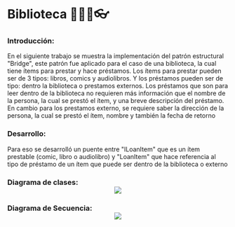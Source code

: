 # Biblioteca 📕📗📘👓

### Introducción:
En el siguiente trabajo se muestra la implementación del patrón estructural "Bridge", este patrón fue aplicado para el caso de una biblioteca, la cual tiene ítems para prestar y hace préstamos. Los ítems para prestar pueden ser de 3 tipos: libros, comics y audiolibros. Y los préstamos pueden ser de tipo: dentro la biblioteca o prestamos externos.
Los préstamos que son para leer dentro de la biblioteca no requieren más información que el nombre de la persona, la cual se prestó el ítem, y una breve descripción del préstamo. En cambio para los prestamos externo, se requiere saber la dirección de la persona, la cual se prestó el ítem, nombre y también la fecha de retorno

### Desarrollo: 
Para eso se desarrolló un puente entre "ILoanItem" que es un ítem prestable (comic, libro o audiolibro) y "LoanItem" que hace referencia al tipo de préstamo de un ítem que puede ser dentro de la biblioteca o externo 

### Diagrama de clases:<div style="text-align:center"><img src="https://github.com/DussanFreire/Library/blob/main/Images/d.%20clases%20loan.png" /></div>
### Diagrama de Secuencia:<div style="text-align:center"><img src="https://github.com/DussanFreire/Library/blob/main/Images/sequence%20diagram%20bridge.png" /></div>
